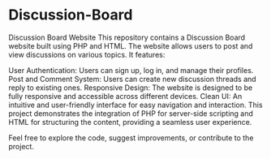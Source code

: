 # Discussion-Board
Discussion Board Website
This repository contains a Discussion Board website built using PHP and HTML. The website allows users to post and view discussions on various topics. It features:

User Authentication: Users can sign up, log in, and manage their profiles.
Post and Comment System: Users can create new discussion threads and reply to existing ones.
Responsive Design: The website is designed to be fully responsive and accessible across different devices.
Clean UI: An intuitive and user-friendly interface for easy navigation and interaction.
This project demonstrates the integration of PHP for server-side scripting and HTML for structuring the content, providing a seamless user experience.

Feel free to explore the code, suggest improvements, or contribute to the project.
